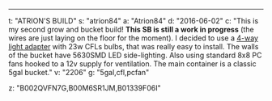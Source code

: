 ---
t: "ATRION'S BUILD"
s: "atrion84"
a: "Atrion84"
d: "2016-06-02"
c: "This is my second grow and bucket build! <strong>This SB is still a work in progress</strong> (the wires are just laying on the floor for the moment). I decided to use a <a href='http://amzn.to/1SUiCdJ'>4-way light adapter</a> with 23w CFLs bulbs, that was really easy to install. The walls of the bucket have 5630SMD LED side-lighting. Also using standard 8x8 PC fans hooked to a 12v supply for ventilation. The main container is a classic 5gal bucket."
v: "2206"
g: "5gal,cfl,pcfan"

z: "B002QVFN7G,B00M6SR1JM,B01339F06I"
